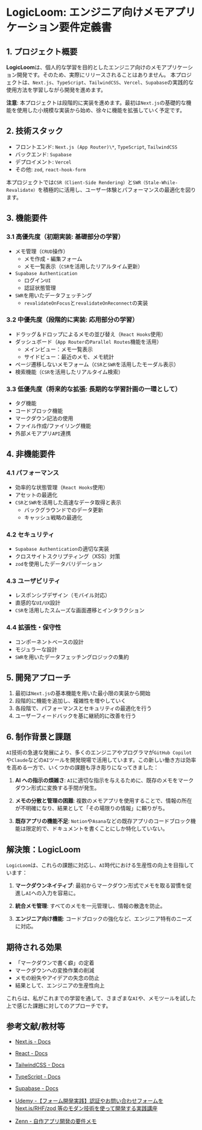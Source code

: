 # LogicLoom: エンジニア向けメモアプリケーション要件定義書

## 1. プロジェクト概要

**LogicLoom**は、個人的な学習を目的としたエンジニア向けのメモアプリケーション開発です。そのため、実際にリリースされることはありません。
本プロジェクトは、`Next.js`、`TypeScript`、`TailwindCSS`、`Vercel`、`Supabase`の実践的な使用方法を学習しながら開発を進めます。

**注意**: 本プロジェクトは段階的に実装を進めます。最初は`Next.js`の基礎的な機能を使用した小規模な実装から始め、徐々に機能を拡張していく予定です。

## 2. 技術スタック

- フロントエンド: `Next.js (App Router)\*`, `TypeScript`, `TailwindCSS`
- バックエンド: `Supabase`
- デプロイメント: `Vercel`
- その他: `zod`, `react-hook-form`

本プロジェクトでは`CSR（Client-Side Rendering）`と`SWR（Stale-While-Revalidate）`を積極的に活用し、ユーザー体験とパフォーマンスの最適化を図ります。

## 3. 機能要件

### 3.1 高優先度（初期実装: 基礎部分の学習）

- メモ管理（`CRUD`操作）
  - メモ作成・編集フォーム
  - メモ一覧表示（`CSR`を活用したリアルタイム更新）
- `Supabase Authentication`
  - ログイン`UI`
  - 認証状態管理
- `SWR`を用いたデータフェッチング
  - `revalidateOnFocus`と`revalidateOnReconnect`の実装

### 3.2 中優先度（段階的に実装: 応用部分の学習）

- ドラッグ＆ドロップによるメモの並び替え（`React Hooks`使用）
- ダッシュボード（`App Router`の`Parallel Routes`機能を活用）
  - メインビュー：メモ一覧表示
  - サイドビュー：最近のメモ、メモ統計
- ページ遷移しないメモフォーム（`CSR`と`SWR`を活用したモーダル表示）
- 検索機能（`CSR`を活用したリアルタイム検索）

### 3.3 低優先度（将来的な拡張: 長期的な学習計画の一環として）

- タグ機能
- コードブロック機能
- マークダウン記法の使用
- ファイル作成/ファイリング機能
- 外部メモアプリ`API`連携

## 4. 非機能要件

### 4.1 パフォーマンス

- 効率的な状態管理（`React Hooks`使用）
- アセットの最適化
- `CSR`と`SWR`を活用した高速なデータ取得と表示
  - バックグラウンドでのデータ更新
  - キャッシュ戦略の最適化

### 4.2 セキュリティ

- `Supabase Authentication`の適切な実装
- クロスサイトスクリプティング（XSS）対策
- `zod`を使用したデータバリデーション

### 4.3 ユーザビリティ

- レスポンシブデザイン（モバイル対応）
- 直感的な`UI/UX`設計
- `CSR`を活用したスムーズな画面遷移とインタラクション

### 4.4 拡張性・保守性

- コンポーネントベースの設計
- モジュラーな設計
- `SWR`を用いたデータフェッチングロジックの集約

## 5. 開発アプローチ

1. 最初は`Next.js`の基本機能を用いた最小限の実装から開始
2. 段階的に機能を追加し、複雑性を増やしていく
3. 各段階で、パフォーマンスとセキュリティの最適化を行う
4. ユーザーフィードバックを基に継続的に改善を行う

## 6. 制作背景と課題

`AI`技術の急速な発展により、多くのエンジニアやプログラマが`GitHub Copilot`や`Claude`などの`AI`ツールを開発現場で活用しています。この新しい働き方は効率を高める一方で、いくつかの課題も浮き彫りになってきました：

1. **AI への指示の煩雑さ**: `AI`に適切な指示を与えるために、既存のメモをマークダウン形式に変換する手間が発生。

2. **メモの分散と管理の困難**: 複数のメモアプリを使用することで、情報の所在が不明確になり、結果として「その場限りの情報」に頼りがち。

3. **既存アプリの機能不足**: `Notion`や`Asana`などの既存アプリのコードブロック機能は限定的で、ドキュメントを書くことにしか特化していない。

## 解決策：LogicLoom

`LogicLoom`は、これらの課題に対応し、`AI`時代における生産性の向上を目指しています：

1. **マークダウンネイティブ**: 最初からマークダウン形式でメモを取る習慣を促進し`AI`への入力を容易に。

2. **統合メモ管理**: すべてのメモを一元管理し、情報の散逸を防止。

3. **エンジニア向け機能**: コードブロックの強化など、エンジニア特有のニーズに対応。

## 期待される効果

- 「マークダウンで書く癖」の定着
- マークダウンへの変換作業の削減
- メモの紛失やアイデアの失念の防止
- 結果として、エンジニアの生産性向上

これらは、私がこれまでの学習を通して、さまざまな`AI`や、メモツールを試した上で感じた課題に対してのアプローチです。

## 参考文献/教材等

- [Next.js - Docs](https://nextjs.org/docs)

- [React - Docs](https://ja.react.dev/learn)

- [TailwindCSS - Docs](https://tailwindcss.com/docs/installation)

- [TypeScript - Docs](https://www.typescriptlang.org/docs/)

- [Supabase - Docs](https://supabase.com/docs)

- [Udemy -【フォーム開発実践】認証やお問い合わせフォームを Next.js/RHF/zod 等のモダン技術を使って開発する実践講座](https://www.udemy.com/course/form-dev-with-nextjs-rhf-zod)

- [Zenn - 自作アプリ開発の要件メモ](https://zenn.dev/kei615ykhm/scraps/5b0226c07e9a1e)
